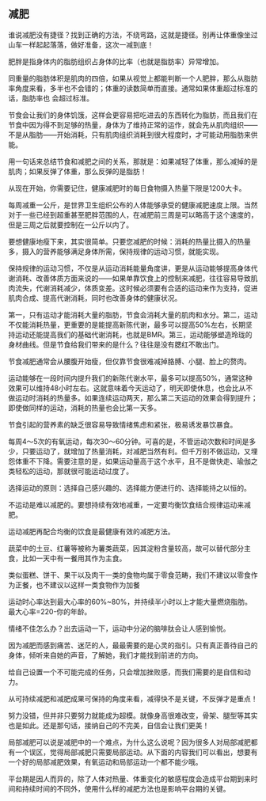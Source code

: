 ## 减肥

谁说减肥没有捷径？找到正确的方法，不绕弯路，这就是捷径。别再让体重像坐过山车一样起起落落，做好准备，这次一减到底！

肥胖是指身体内的脂肪组织占身体的比率（也就是脂肪率）异常增加。

同重量的脂肪体积是肌肉的四倍，如果从视觉上都能判断一个人肥胖，那么从脂肪率角度来看，多半也不会错的；体重的读数简单而直接。通常如果体重超过标准的话，脂肪率也
会超过标准。

节食会让我们的身体饥饿，这样会更容易把吃进去的东西转化为脂肪，而且我们在节食中因为得不到足够的热量，身体为了维持正常的运作，就会先从肌肉组织——不是从脂肪——开始消耗，只有肌肉组织消耗到很大程度时，才可能动用脂肪来供能。

用一句话来总结节食和减肥之间的关系，那就是：如果减轻了体重，那么减掉的是肌肉；如果反弹了体重，那么反弹的是脂肪！

从现在开始，你需要记住，健康减肥时的每日食物摄入热量下限是1200大卡。

每周减重一公斤，是世界卫生组织公布的人体能够承受的健康减肥速度上限。当然对于一些已经到超重甚至肥胖范围的人，在减肥前三周是可以略高于这个速度的，但是三周之后就要控制在一公斤以内了。

要想健康地瘦下来，其实很简单。只要您减肥的时候：消耗的热量比摄入的热量多，摄入的营养能够满足身体所需，保持规律的运动习惯，就能实现。

保持规律的运动习惯，不仅是从运动消耗能量角度讲，更是从运动能够提高身体代谢消耗、改善体质方面来说的——如果单靠饮食上的控制来减肥，往往容易导致肌肉流失，代谢消耗减少，体质变差。这时候必须要有合适的运动来作为支持，促进肌肉合成、提高代谢消耗，同时也改善身体的健康状况。

第一，只有运动才能消耗大量的脂肪，节食会消耗大量的肌肉和水分。第二，运动不仅能消耗热量，更重要的是能提高新陈代谢，最多可以提高50%左右，长期坚持运动还能提高我们的基础代谢消耗，也就是BMR。第三，运动能够塑造玲珑的身材曲线。但是节食给我们带来的是什么？往往是没有腮红不敢出门。

节食减肥通常会从腰腹开始瘦，但仅靠节食很难减掉胳膊、小腿、脸上的赘肉。

运动能够在一段时间内提升我们的新陈代谢水平，最多可以提高50%，通常这种效果可以维持48小时左右。这就意味着今天运动了，明天即使休息，也会比从不做运动时消耗的热量多。如果连续运动两天，那么第二天运动的效果会得到提升；即使做同样的运动，消耗的热量也会比第一天多。

节食引起的营养素的缺乏很容易导致情绪焦虑和紧张，极易诱发暴饮暴食。

每周4～5次的有氧运动，每次30～60分钟。可喜的是，不管运动次数和时间是多少，只要运动了，就增加了热量消耗，对减肥当然有利。但千万别不做运动，又埋怨体重不下降。需要注意的是，如果运动量高于这个水平，且不是做快走、瑜伽之类轻松的运动，那就很可能运动过度了。

选择运动的原则：选择自己感兴趣的、选择能方便进行的、选择能持之以恒的。

不运动是难以减肥的。要想持续有效地减重，一定要均衡饮食结合规律运动来减肥。

运动减肥再配合均衡的饮食是最健康有效的减肥方法。

蔬菜中的土豆、红薯等被称为薯类蔬菜，因其淀粉含量较高，故可以替代部分主食，比如一天中有一餐用其作为主食。

类似蛋糕、饼干、果干以及肉干一类的食物均属于零食范畴，我们不建议以零食作为正餐，也不建议以这样一类食物作为加餐

运动时心率达到最大心率的60%~80%，并持续半小时以上才能大量燃烧脂肪。最大心率=220-你的年龄。

情绪不佳怎么办？出去运动一下，运动中分泌的脑啡肽会让人感到愉悦。

因为减肥而感到痛苦、迷茫的人，最最需要的是心灵的指引。只有真正善待自己的身体，倾听来自她的声音，了解她，我们才能找到前进的方向。

给自己设置一个不可能完成的任务，只会增加挫败感，而我们需要的是自信和动力。

从可持续减肥和减肥成果可保持的角度来看，减得快不是关键，不反弹才是重点！

努力没错，但并非只要努力就能成为超模。就像身高很难改变，骨架、腿型等其实也是如此。还是那句话，接纳自己的不完美，自信会让我们更美！

局部减肥可以说是减肥中的一个难点，为什么这么说呢？因为很多人对局部减肥都有一个误区，觉得局部减肥只需要局部运动。从下面的内容我们可以看出，想要有一个好的局部减肥效果，有氧运动和局部运动一个都不能少哦。

平台期是因人而异的，除了人体对热量、体重变化的敏感程度会造成平台期到来时间和持续时间的不同外，使用什么样的减肥方法也是影响平台期的关键。

